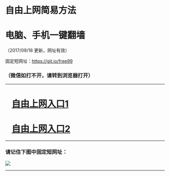 ﻿# 自由上网简易方法

# 电脑、手机一键翻墙

（2017/09/18 更新，网址有效）

固定短网址：https://git.io/free99

### （微信如打不开，请转到浏览器打开）


***





# &nbsp;&nbsp; <a href="http://ft1527126371.fwq-tz1005.info/fwqtz01.html?t=09180012880 " target="_blank">自由上网入口1</a>
# &nbsp;&nbsp; <a href="http://ft1258913865.fwq-tz1006.info/fwqtz02.html?t=091800116983 " target="_blank">自由上网入口2</a>
***

### 请记住下图中固定短网址：

<img src="https://s3-us-west-2.amazonaws.com/fwq-1001/yjfq-20170905okok.png" /> 


***

